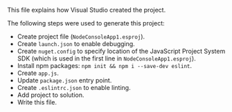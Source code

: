 This file explains how Visual Studio created the project.

The following steps were used to generate this project:
- Create project file (`NodeConsoleApp1.esproj`).
- Create `launch.json` to enable debugging.
- Create `nuget.config` to specify location of the JavaScript Project System SDK (which is used in the first line in `NodeConsoleApp1.esproj`).
- Install npm packages: `npm init && npm i --save-dev eslint`.
- Create `app.js`.
- Update `package.json` entry point.
- Create `.eslintrc.json` to enable linting.
- Add project to solution.
- Write this file.
